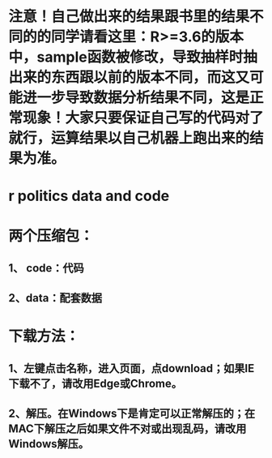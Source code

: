 # 注意！自己做出来的结果跟书里的结果不同的的同学请看这里：R>=3.6的版本中，sample函数被修改，导致抽样时抽出来的东西跟以前的版本不同，而这又可能进一步导致数据分析结果不同，这是正常现象！大家只要保证自己写的代码对了就行，运算结果以自己机器上跑出来的结果为准。

# r politics data and code

# 两个压缩包：

## 1、 code：代码

## 2、data：配套数据

# 下载方法：
## 1、左键点击名称，进入页面，点download；如果IE下载不了，请改用Edge或Chrome。

## 2、解压。在Windows下是肯定可以正常解压的；在MAC下解压之后如果文件不对或出现乱码，请改用Windows解压。

